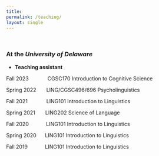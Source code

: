```yaml
---
title:
permalink: /teaching/
layout: single
---
```

<br>

### At the ***University of Delaware***

- **Teaching assistant**

 Fall 2023  &nbsp;&nbsp;&nbsp;&nbsp;&nbsp;&nbsp;&nbsp;&nbsp;&nbsp;&nbsp;&nbsp; CGSC170 Introduction to Cognitive Science
 
  Spring 2022 &nbsp;&nbsp;&nbsp;&nbsp;&nbsp; LING/CGSC496/696 Psycholinguistics

  Fall 2021  &nbsp;&nbsp;&nbsp;&nbsp;&nbsp;&nbsp;&nbsp;&nbsp;&nbsp;&nbsp;&nbsp; LING101 Introduction to Linguistics

  Spring 2021 &nbsp;&nbsp;&nbsp;&nbsp;&nbsp; LING202 Science of Language

  Fall 2020 &nbsp;&nbsp;&nbsp;&nbsp;&nbsp;&nbsp;&nbsp;&nbsp;&nbsp;&nbsp; LING101 Introduction to Linguistics

  Spring 2020 &nbsp;&nbsp;&nbsp;&nbsp;&nbsp;LING101 Introduction to Linguistics

  Fall 2019 &nbsp;&nbsp;&nbsp;&nbsp;&nbsp;&nbsp;&nbsp;&nbsp;&nbsp;&nbsp; LING101 Introduction to Linguistics
